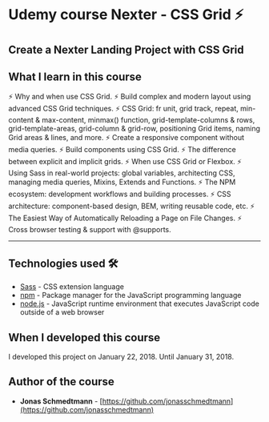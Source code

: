 # Udemy course Nexter - CSS Grid ⚡️

## Create a Nexter Landing Project with CSS Grid

## What I learn in this course

⚡️ Why and when use CSS Grid.
⚡️ Build complex and modern layout using advanced CSS Grid techniques.
⚡️ CSS Grid: fr unit, grid track, repeat, min-content & max-content, minmax() function, grid-template-columns & rows, grid-template-areas, grid-column & grid-row, positioning Grid items, naming Grid areas & lines, and more.
⚡️ Create a responsive component without media queries.
⚡️ Build components using CSS Grid.
⚡️ The difference between explicit and implicit grids.
⚡️ When use CSS Grid or Flexbox.
⚡️ Using Sass in real-world projects: global variables, architecting CSS, managing media queries, Mixins, Extends and Functions.
⚡️ The NPM ecosystem: development workflows and building processes.
⚡️ CSS architecture: component-based design, BEM, writing reusable code, etc.
⚡️ The Easiest Way of Automatically Reloading a Page on File Changes.
⚡️ Cross browser testing & support with @supports.

---

## Technologies used 🛠️

- [Sass](https://sass-lang.com/documentation) - CSS extension language
- [npm](https://www.npmjs.com/) - Package manager for the JavaScript programming language
- [node.js](https://nodejs.org/en/) - JavaScript runtime environment that executes JavaScript code outside of a web browser

## When I developed this course 

I developed this project on January 22, 2018. Until January 31, 2018.

## Author of the course

- **Jonas Schmedtmann** - [https://github.com/jonasschmedtmann](https://github.com/jonasschmedtmann)

